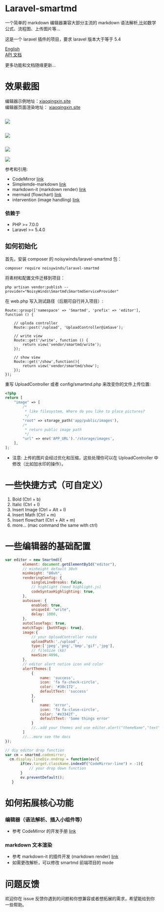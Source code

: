 # Laravel-smartmd
一个简单的 markdown 编辑器兼容大部分主流的 markdown 语法解析,比如数学公式、流程图、上传图片等...

这是一个 laravel 插件的项目，要求 laravel 版本大于等于 5.4

[English](../README.md)  
[API 文档](./api_EN.md)  
  
更多功能和文档随缘更新...

#  效果截图
编辑器示例地址：[xiaoqingxin.site](https://xiaoqingxin.site/editor/write)   
编辑器页面渲染地址： [xiaoqingxin.site](https://xiaoqingxin.site/editor/show)
  
  ![](screenshort_01.png)
  ---
  ![](screenshort_02.png) 
  --- 
  ![](screenshort_03.gif) 
  ---
  ![](screenshort_04.gif)
  
参考和引用:
- CodeMirror [link](https://github.com/codemirror/CodeMirror) 
- Simplemde-markdown [link](https://github.com/sparksuite/simplemde-markdown-editor)
- markdown-it (markdown render) [link](https://github.com/markdown-it/markdown-it)
- mermaid (flowchart) [link](https://github.com/knsv/mermaid)
- intervention (image handling) [link](https://github.com/Intervention/image)

### 依赖于
- PHP >= 7.0.0
- Laravel >= 5.4.0

## 如何初始化
首先，安装 composer 的 noisywinds/laravel-smartmd 包：
```
composer require noisywinds/laravel-smartmd
```
将素材和配置文件迁移到项目：
```
php artisan vendor:publish --provider="NoisyWinds\Smartmd\SmartmdServiceProvider"
```
在 web.php 写入测试路径（后期可自行并入项目）:
```
Route::group(['namespace' => 'Smartmd', 'prefix' => 'editor'], function () {

    // uploda controller
    Route::post('/upload', 'UploadController@imSave');
    
    // write view
    Route::get('/write', function () {
        return view('vendor/smartmd/write');
    });
    
    // show view
    Route::get('/show',function(){
        return view('vendor/smartmd/show');
    });
});
```
重写 UploadController 或者 config/smartmd.php 来改变你的文件上传位置:
```php
<?php
return [
    "image" => [
        /*
         * like filesystem, Where do you like to place pictures?
         */
        "root" => storage_path('app/public/images'),
        /*
         * return public image path
         */
        "url" => env('APP_URL').'/storage/images',
    ],
];
```
* 注意: 上传的图片会经过优化和压缩，这些处理你可以在 UploadController 中修改（比如加水印的操作）。

# 一些快捷方式（可自定义）
1. Bold (Ctrl + b)
2. Italic (Ctrl + I)
3. Insert Image (Ctrl + Alt + I)
4. Insert Math (Ctrl + m)
5. Insert flowchart (Ctrl + Alt + m)
6. more... (mac command the same with ctrl)


# 一些编辑器的基础配置
```javascript
var editor = new Smartmd({
        element: document.getElementById("editor"),
        // minheight default 30vh
        minHeight: "80vh",
        renderingConfig: {
            singleLineBreaks: false,
            // highlight (need highlight.js)
            codeSyntaxHighlighting: true,
        },
        autosave: {
            enabled: true,
            uniqueId: "write",
            delay: 1000,
        },
        autoCloseTags: true,
        matchTags: {bothTags: true},
        image:{
            // your UploadController route
            uploadPath:'./upload',
            type:['jpeg','png','bmp','gif','jpg'],
            // fileSize (kb)
            maxSize:4096,
        },
        // editor alert notice icon and color
        alertThemes:[
            {
                name: 'success',
                icon: 'fa fa-check-circle',
            	color: '#38c172',
            	defaultText: 'success'
            },
            {
            	name: 'error',
            	icon: 'fa fa-close-circle',
            	color: '#e3342f',
            	defaultText: 'Some things error'
            }
            //..add your themes and use editor.alert("themeName","text") to used;
        ]
        //...more see the docs
});

// diy editor drop function
var cm = smartmd.codemirror;
  cm.display.lineDiv.ondrop = function(ev){
       if(ev.target.className.indexOf("CodeMirror-line") > -1){
           // your drop down function
       }
       ev.preventDefault();
   }
```
# 如何拓展核心功能
### 编辑器（语法解析、插入小组件等）
- 参考 CodeMirror 的开发手册 [link](https://github.com/codemirror/CodeMirror) 
### markdown 文本渲染
- 参考 markdown-it 的插件开发 (markdown render) [link](https://github.com/markdown-it/markdown-it)
- 如需更改解析，可以修改 smartmd 前端项目的 mode
# 问题反馈 
欢迎你在 issue 反馈你遇到的问题和你想兼容或者想拓展的需求，希望能给到你一些帮助。

